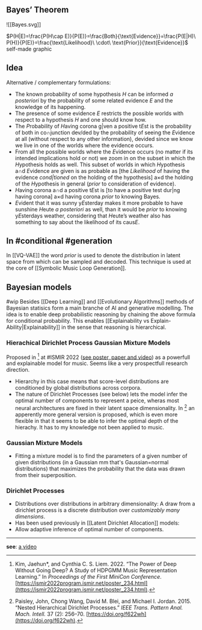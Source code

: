 
## Bayes’ Theorem

![[Bayes.svg]]

$P(H|E)=\frac{P(H\cap E)}{P(E)}=\frac{Both}{\text{Evidence}}=\frac{P(E|H)\ P(H)}{P(E)}=\frac{\text{Likelihood}\ \cdot\ \text{Prior}}{\text{Evidence}}$
self-made graphic

## Idea
Alternative / complementary formulations:
- The known probability of some hypothesis $H$ can be informed *a posteriori* by the probability of some related evidence $E$ and the knowledge of its happening. 
- The presence of some evidence $E$ restricts the possible worlds with respect to a hypothesis $H$ and one should know how. 
- The $P$robability of $H$aving corona g$|$ven a positive t$E$st is the probability of both in co$\cap$junction dev$/$ded by the probability of seeing the $E$vidence at all (without respect to any other information), devided since we know we live in one of the worlds where the evidence occurs. 
- From all the possible worlds where the $E$vidence occurs (no matter if its intended implications hold or not) we zoom in on the subset in which the $H$ypothesis holds as well. This subset of worlds in which $H$ypothesis a$\cap$d $E$vidence are given is as probable as \[the *Likelihood* of having the evidence *cond$|$tioned* on the holding of the hypothesis] a$\times$d the holding of the $H$ypothesis in general (*prior* to consideration of evidence). 
- $H$aving corona a$\cap$d a positive t$E$st is \[to have a positive test dur$|$ng having corona] a$\times$d having corona *prior* to knowing Bayes. 
- $E$vident that it was sunny y$E$sterday makes it more probable to have sunshine $H$eute *a posteriori* as well, than it would be *prior* to knowing y$E$sterdays weather, considering that $H$eute’s weather also has something to say about the likelihood of its caus$E$.

## In #conditional #generation 
In [[VQ-VAE]] the word *prior* is used to denote the distribution in latent space from which can be sampled and decoded. This technique is used at the core of [[Symbolic Music Loop Generation]]. 

## Bayesian models
#wip
Besides [[Deep Learning]] and [[Evolutionary Algorithms]] methods of Bayesian statisics form a main branche of AI and generative modelling. The idea is to enable deep probabilistic reasoning by chaining the above formula for conditional probability. This enables [[Explainability vs Explain-Ability|Explainability]] in the sense that reasoning is hierarchical. 

### Hierachical Dirichlet Process Gaussian Mixture Models
Proposed in [^@kimPowerDeepGoing2022] at #ISMIR 2022 ([see poster, paper and video](https://ismir2022program.ismir.net/poster_234.html)) as a powerfull and explainable model for music. Seems like a very prospectfull research direction. 
- Hierarchy in this case means that score-level distributions are conditioned by global distributions across corpora.
- The nature of Dirichlet Processes (see below) lets the model infer the optimal number of components to represent a peice, wheras most neural architectures are fixed in their latent space dimensionality.
In [^@paisleyNestedHierarchicalDirichlet2015] an apperently more general version is proposed, which is even more flexible in that it seems to be able to infer the optimal depth of the hierachy. It has to my knowledge not been applied to music. 

### Gaussian Mixture Models
-  Fitting a mixture model is to find the parameters of a given number of given distributions (in a Gaussian mm that's Gaussian=normal distributions) that maximizes the probability that the data was drawn from their superposition.
### Dirichlet Processes 
- Distributions over distributions in arbitrary dimensionality: A draw from a dirichlet process is a discrete distribution over *customizably many dimensions*.
- Has been used previously in [[Latent Dirichlet Allocation]] models: 
- Allow adaptive inference of optimal number of components.


---
**see**: [a video](https://www.youtube.com/watch?v=NIqeFYUhSzU)



[^@kimPowerDeepGoing2022]: Kim, Jaehun*, and Cynthia C. S. Liem. 2022. “The Power of Deep Without Going Deep? A Study of HDPGMM Music Representation Learning.” In _Proceedings of the First MiniCon Conference_. [https://ismir2022program.ismir.net/poster_234.html](https://ismir2022program.ismir.net/poster_234.html).

 [^@paisleyNestedHierarchicalDirichlet2015]: Paisley, John, Chong Wang, David M. Blei, and Michael I. Jordan. 2015. “Nested Hierarchical Dirichlet Processes.” _IEEE Trans. Pattern Anal. Mach. Intell._ 37 (2): 256–70. [https://doi.org/f622wh](https://doi.org/f622wh).
